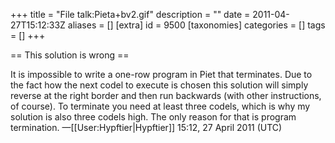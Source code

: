 +++
title = "File talk:Pieta+bv2.gif"
description = ""
date = 2011-04-27T15:12:33Z
aliases = []
[extra]
id = 9500
[taxonomies]
categories = []
tags = []
+++

== This solution is wrong ==

It is impossible to write a one-row program in Piet that terminates. Due to the fact how the next codel to execute is chosen this solution will simply reverse at the right border and then run backwards (with other instructions, of course). To terminate you need at least three codels, which is why my solution is also three codels high. The only reason for that is program termination. —[[User:Hypftier|Hypftier]] 15:12, 27 April 2011 (UTC)
